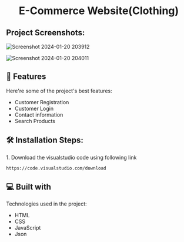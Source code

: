 <h1 align="center" id="title">E-Commerce Website(Clothing)</h1>

<h2>Project Screenshots:</h2>

![Screenshot 2024-01-20 203912](https://github.com/Mohamedthanvir/E-commerce-Clothing-/assets/107427917/117bd3d3-0c03-4177-8a4f-dd108ae8d4cc)


![Screenshot 2024-01-20 204011](https://github.com/Mohamedthanvir/E-commerce-Clothing-/assets/107427917/9c846d8a-8422-4137-9451-e3043e5f49dd)

<h2>🧐 Features</h2>

Here're some of the project's best features:

*   Customer Registration
*   Customer Login
*   Contact information
*   Search Products

<h2>🛠️ Installation Steps:</h2>

<p>1. Download the visualstudio code using following link</p>

```
https://code.visualstudio.com/download
```

  
  
<h2>💻 Built with</h2>

Technologies used in the project:

*   HTML
*   CSS
*   JavaScript
*   Json
